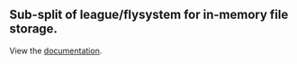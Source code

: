 ## Sub-split of league/flysystem for in-memory file storage.

View the [documentation](https://flysystem.thephpleague.com/v2/docs/adapter/in-memory/).
